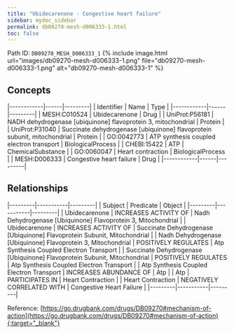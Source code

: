 ```yaml
---
title: "Ubidecarenone - Congestive heart failure"
sidebar: mydoc_sidebar
permalink: db09270-mesh-d006333-1.html
toc: false 
---
```



Path ID: `DB09270_MESH_D006333_1`
{% include image.html url="images/db09270-mesh-d006333-1.png" file="db09270-mesh-d006333-1.png" alt="db09270-mesh-d006333-1" %}

## Concepts

|------------|------|---------|
| Identifier | Name | Type    |
|------------|------|---------|
| MESH:C010524 | Ubidecarenone | Drug |
| UniProt:P56181 | NADH dehydrogenase [ubiquinone] flavoprotein 3, mitochondrial | Protein |
| UniProt:P31040 | Succinate dehydrogenase [ubiquinone] flavoprotein subunit, mitochondrial | Protein |
| GO:0042773 | ATP synthesis coupled electron transport | BiologicalProcess |
| CHEBI:15422 | ATP | ChemicalSubstance |
| GO:0060047 | Heart contraction | BiologicalProcess |
| MESH:D006333 | Congestive heart failure | Drug |
|------------|------|---------|

## Relationships

|---------|-----------|---------|
| Subject | Predicate | Object  |
|---------|-----------|---------|
| Ubidecarenone | INCREASES ACTIVITY OF | Nadh Dehydrogenase [Ubiquinone] Flavoprotein 3, Mitochondrial |
| Ubidecarenone | INCREASES ACTIVITY OF | Succinate Dehydrogenase [Ubiquinone] Flavoprotein Subunit, Mitochondrial |
| Nadh Dehydrogenase [Ubiquinone] Flavoprotein 3, Mitochondrial | POSITIVELY REGULATES | Atp Synthesis Coupled Electron Transport |
| Succinate Dehydrogenase [Ubiquinone] Flavoprotein Subunit, Mitochondrial | POSITIVELY REGULATES | Atp Synthesis Coupled Electron Transport |
| Atp Synthesis Coupled Electron Transport | INCREASES ABUNDANCE OF | Atp |
| Atp | PARTICIPATES IN | Heart Contraction |
| Heart Contraction | NEGATIVELY CORRELATED WITH | Congestive Heart Failure |
|---------|-----------|---------|

Reference: [https://go.drugbank.com/drugs/DB09270#mechanism-of-action](https://go.drugbank.com/drugs/DB09270#mechanism-of-action){:target="_blank"}